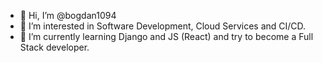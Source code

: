 - 👋 Hi, I’m @bogdan1094
- 👀 I’m interested in Software Development, Cloud Services and CI/CD.
- 🌱 I’m currently learning Django and JS (React) and try to become a Full Stack developer.

<!---
bogdan1094/bogdan1094 is a ✨ special ✨ repository because its `README.md` (this file) appears on your GitHub profile.
You can click the Preview link to take a look at your changes.
--->

